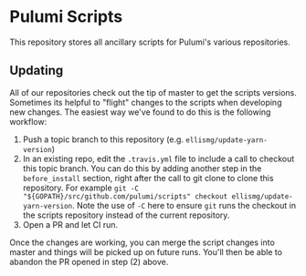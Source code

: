 # Pulumi Scripts

This repository stores all ancillary scripts for Pulumi's various repositories.

## Updating

All of our repositories check out the tip of master to get the scripts versions. Sometimes its helpful to "flight" changes to the scripts when developing new changes. The easiest way we've found to do this is the following workflow:

1. Push a topic branch to this repository (e.g. `ellismg/update-yarn-version`)
2. In an existing repo, edit the `.travis.yml` file to include a call to checkout this topic branch. You can do this by adding another step in the `before_install` section, right after the call to git clone to clone this repository. For example `git -C "${GOPATH}/src/github.com/pulumi/scripts" checkout ellismg/update-yarn-version`. Note the use of `-C` here to ensure `git` runs the checkout in the scripts repository instead of the current repository.
3. Open a PR and let CI run.

Once the changes are working, you can merge the script changes into master and things will be picked up on future runs. You'll then be able to abandon the PR opened in step (2) above.



